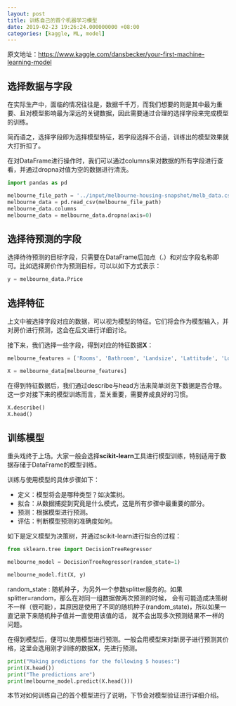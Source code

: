 ```yaml
---
layout: post
title: 训练自己的首个机器学习模型
date: 2019-02-23 19:26:24.000000000 +08:00
categories: [kaggle, ML, model]
---
```


原文地址：https://www.kaggle.com/dansbecker/your-first-machine-learning-model

## 选择数据与字段

在实际生产中，面临的情况往往是，数据千千万，而我们想要的则是其中最为重要、且对模型影响最为深远的关键数据，因此需要通过合理的选择字段来完成模型的训练。

简而语之，选择字段即为选择模型特征，若字段选择不合适，训练出的模型效果就大打折扣了。

在对DataFrame进行操作时，我们可以通过columns来对数据的所有字段进行查看，并通过dropna对值为空的数据进行清洗。

```python
import pandas as pd

melbourne_file_path = '../input/melbourne-housing-snapshot/melb_data.csv'
melbourne_data = pd.read_csv(melbourne_file_path) 
melbourne_data.columns
melbourne_data = melbourne_data.dropna(axis=0)
```

## 选择待预测的字段

选择待待预测的目标字段，只需要在DataFrame后加点（.）和对应字段名称即可。比如选择房价作为预测目标，可以以如下方式表示：

```python
y = melbourne_data.Price

```

## 选择特征

上文中被选择字段对应的数据，可以视为模型的特征。它们将会作为模型输入，并对房价进行预测，这会在后文进行详细讨论。

接下来，我们选择一些字段，得到对应的特征数据**X**：

```python
melbourne_features = ['Rooms', 'Bathroom', 'Landsize', 'Lattitude', 'Longtitude']

X = melbourne_data[melbourne_features]
```

在得到特征数据后，我们通过describe与head方法来简单浏览下数据是否合理。这一步对接下来的模型训练而言，至关重要，需要养成良好的习惯。

```python
X.describe()
X.head()
```

## 训练模型

重头戏终于上场。大家一般会选择**scikit-learn**工具进行模型训练，特别适用于数据存储于DataFrame的模型训练。

训练与使用模型的具体步骤如下：

- 定义：模型将会是哪种类型？如决策树。
- 拟合：从数据捕捉到究竟是什么模式，这是所有步骤中最重要的部分。
- 预测：根据模型进行预测。
- 评估：判断模型预测的准确度如何。

如下是定义模型为决策树，并通过scikit-learn进行拟合的过程：
```python
from sklearn.tree import DecisionTreeRegressor

melbourne_model = DecisionTreeRegressor(random_state=1)

melbourne_model.fit(X, y)
```
random_state : 随机种子，为另外一个参数splitter服务的。如果splitter=random，那么在对同一组数据做两次预测的时候，
会有可能造成决策树不一样（很可能），其原因是使用了不同的随机种子(random_state)，所以如果一直记录下来随机种子值并一直使用该值的话，
就不会出现多次预测结果不一样的问题。

在得到模型后，便可以使用模型进行预测。一般会用模型来对新房子进行预测其价格，这里会选用刚才训练的数据**X**，先进行预测。

```python
print("Making predictions for the following 5 houses:")
print(X.head())
print("The predictions are")
print(melbourne_model.predict(X.head()))
```

本节对如何训练自己的首个模型进行了说明，下节会对模型验证进行详细介绍。



